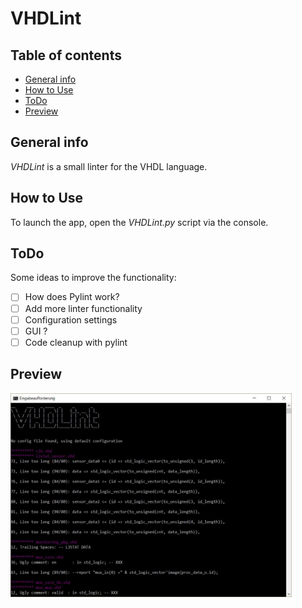 # VHDLint

## Table of contents
* [General info](#general-info)
* [How to Use](#setup)
* [ToDo](#todo)
* [Preview](#preview)

## General info
*VHDLint* is a small linter for the VHDL language.

## How to Use
To launch the app, open the *VHDLint.py* script via the console.

## ToDo
Some ideas to improve the functionality:
- [ ] How does Pylint work?
- [ ] Add more linter functionality
- [ ] Configuration settings
- [ ] GUI ?
- [ ] Code cleanup with pylint

## Preview
<img src="images/preview.png" width="450">
